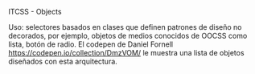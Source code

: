 ITCSS - Objects

Uso: selectores basados ​​en clases que definen patrones de diseño no decorados, por ejemplo, objetos de medios conocidos de OOCSS como lista, botón de radio. El codepen de Daniel Fornell https://codepen.io/collection/DmzVOM/ le muestra una lista de objetos diseñados con esta arquitectura.